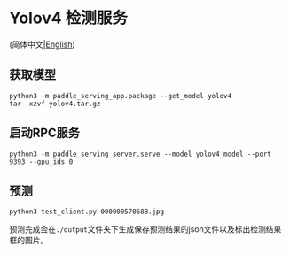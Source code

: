 # Yolov4 检测服务

(简体中文|[English](README.md))

## 获取模型

```
python3 -m paddle_serving_app.package --get_model yolov4
tar -xzvf yolov4.tar.gz
```

## 启动RPC服务

```
python3 -m paddle_serving_server.serve --model yolov4_model --port 9393 --gpu_ids 0
```

## 预测

```
python3 test_client.py 000000570688.jpg
```

预测完成会在`./output`文件夹下生成保存预测结果的json文件以及标出检测结果框的图片。
